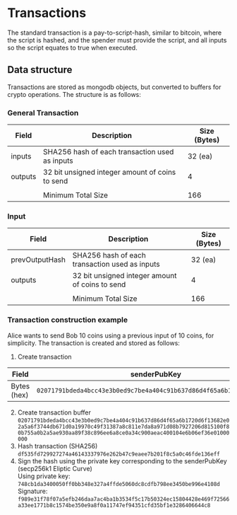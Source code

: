 # Transactions

The standard transaction is a pay-to-script-hash, similar to bitcoin, where the script is hashed, and the spender must provide the script, and all inputs so the script equates to true when executed.

## Data structure
Transactions are stored as mongodb objects, but converted to buffers for crypto operations.  The structure is as follows:

### General Transaction
| Field          |  Description                                                 |  Size (Bytes)  | 
|----------------|--------------------------------------------------------------|----------------| 
| inputs         |  SHA256 hash of each transaction used as inputs              |  32 (ea)       | 
| outputs        |  32 bit unsigned integer amount of coins to send             |  4             | 
|                |                                                              |                |
|                |  Minimum Total Size                                          |  166           |

### Input
| Field          |  Description                                                 |  Size (Bytes)  | 
|----------------|--------------------------------------------------------------|----------------| 
| prevOutputHash |  SHA256 hash of each transaction used as inputs              |  32 (ea)       | 
| outputs        |  32 bit unsigned integer amount of coins to send             |  4             | 
|                |                                                              |                |
|                |  Minimum Total Size                                          |  166           |


### Transaction construction example
Alice wants to send Bob 10 coins using a previous input of 10 coins, for simplicity. The transaction is created and stored as follows:

1. Create transaction  

| Field       |  senderPubKey                                                       |  receiverPubKey                                                     |  input1                                                           |  amount   | 
|-------------|---------------------------------------------------------------------|---------------------------------------------------------------------|-------------------------------------------------------------------|-----------| 
| Bytes (hex) |  `02071791bdeda4bcc43e3b0ed9c7be4a404c91b637d86d4f65a6b1720d6f13682e` |  `02a5a6f3744db671d0a19970c49f31387a8c811e7da8a971d08b7927206d815100` |  `f80b755a0b2a5ae930aa89f38c896ee6a8ce0a34c900aeac400104e6b06ef36e` |  `01000000` | 
2. Create transaction buffer  
`02071791bdeda4bcc43e3b0ed9c7be4a404c91b637d86d4f65a6b1720d6f13682e02a5a6f3744db671d0a19970c49f31387a8c811e7da8a971d08b7927206d815100f80b755a0b2a5ae930aa89f38c896ee6a8ce0a34c900aeac400104e6b06ef36e01000000`
3. Hash transaction (SHA256)  
`df535fd729927274a46143337976e262b47c9eaee7b201f8c5a0c46fde136eff`
4. Sign the hash using the private key corresponding to the senderPubKey (secp256k1 Eliptic Curve)  
Using private key: `748cb1da3400050ff0bb348e327a4ffde5060dc8cdfb798ee3450be996e4108d`  
Signature: `f989e31f78f07a5efb246daa7ac4ba1b3534f5c17b50324ec15804428e469f72566a33ee1771b8c1574be350e9a8f0a11747ef94351cfd35bf1e3286406644c8`